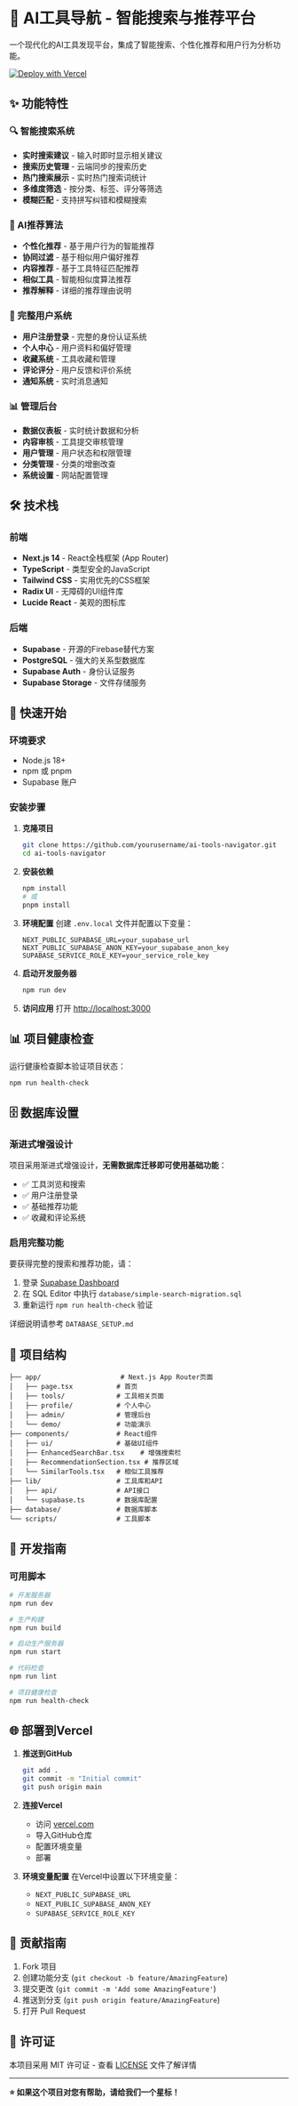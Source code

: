 # 🤖 AI工具导航 - 智能搜索与推荐平台

一个现代化的AI工具发现平台，集成了智能搜索、个性化推荐和用户行为分析功能。

[![Deploy with Vercel](https://vercel.com/button)](https://vercel.com/new/clone?repository-url=https://github.com/yourusername/ai-tools-navigator)

## ✨ 功能特性

### 🔍 智能搜索系统
- **实时搜索建议** - 输入时即时显示相关建议
- **搜索历史管理** - 云端同步的搜索历史
- **热门搜索展示** - 实时热门搜索词统计
- **多维度筛选** - 按分类、标签、评分等筛选
- **模糊匹配** - 支持拼写纠错和模糊搜索

### 🤖 AI推荐算法
- **个性化推荐** - 基于用户行为的智能推荐
- **协同过滤** - 基于相似用户偏好推荐
- **内容推荐** - 基于工具特征匹配推荐
- **相似工具** - 智能相似度算法推荐
- **推荐解释** - 详细的推荐理由说明

### 👥 完整用户系统
- **用户注册登录** - 完整的身份认证系统
- **个人中心** - 用户资料和偏好管理
- **收藏系统** - 工具收藏和管理
- **评论评分** - 用户反馈和评价系统
- **通知系统** - 实时消息通知

### 📊 管理后台
- **数据仪表板** - 实时统计数据和分析
- **内容审核** - 工具提交审核管理
- **用户管理** - 用户状态和权限管理
- **分类管理** - 分类的增删改查
- **系统设置** - 网站配置管理

## 🛠️ 技术栈

### 前端
- **Next.js 14** - React全栈框架 (App Router)
- **TypeScript** - 类型安全的JavaScript
- **Tailwind CSS** - 实用优先的CSS框架
- **Radix UI** - 无障碍的UI组件库
- **Lucide React** - 美观的图标库

### 后端
- **Supabase** - 开源的Firebase替代方案
- **PostgreSQL** - 强大的关系型数据库
- **Supabase Auth** - 身份认证服务
- **Supabase Storage** - 文件存储服务

## 🚀 快速开始

### 环境要求
- Node.js 18+
- npm 或 pnpm
- Supabase 账户

### 安装步骤

1. **克隆项目**
   ```bash
   git clone https://github.com/yourusername/ai-tools-navigator.git
   cd ai-tools-navigator
   ```

2. **安装依赖**
   ```bash
   npm install
   # 或
   pnpm install
   ```

3. **环境配置**
   创建 `.env.local` 文件并配置以下变量：
   ```env
   NEXT_PUBLIC_SUPABASE_URL=your_supabase_url
   NEXT_PUBLIC_SUPABASE_ANON_KEY=your_supabase_anon_key
   SUPABASE_SERVICE_ROLE_KEY=your_service_role_key
   ```

4. **启动开发服务器**
   ```bash
   npm run dev
   ```

5. **访问应用**
   打开 [http://localhost:3000](http://localhost:3000)

## 📊 项目健康检查

运行健康检查脚本验证项目状态：

```bash
npm run health-check
```

## 🗄️ 数据库设置

### 渐进式增强设计
项目采用渐进式增强设计，**无需数据库迁移即可使用基础功能**：
- ✅ 工具浏览和搜索
- ✅ 用户注册登录
- ✅ 基础推荐功能
- ✅ 收藏和评论系统

### 启用完整功能
要获得完整的搜索和推荐功能，请：

1. 登录 [Supabase Dashboard](https://supabase.com/dashboard)
2. 在 SQL Editor 中执行 `database/simple-search-migration.sql`
3. 重新运行 `npm run health-check` 验证

详细说明请参考 `DATABASE_SETUP.md`

## 📁 项目结构

```
├── app/                    # Next.js App Router页面
│   ├── page.tsx           # 首页
│   ├── tools/             # 工具相关页面
│   ├── profile/           # 个人中心
│   ├── admin/             # 管理后台
│   └── demo/              # 功能演示
├── components/            # React组件
│   ├── ui/                # 基础UI组件
│   ├── EnhancedSearchBar.tsx    # 增强搜索栏
│   ├── RecommendationSection.tsx # 推荐区域
│   └── SimilarTools.tsx   # 相似工具推荐
├── lib/                   # 工具库和API
│   ├── api/               # API接口
│   └── supabase.ts        # 数据库配置
├── database/              # 数据库脚本
└── scripts/               # 工具脚本
```

## 📝 开发指南

### 可用脚本

```bash
# 开发服务器
npm run dev

# 生产构建
npm run build

# 启动生产服务器
npm run start

# 代码检查
npm run lint

# 项目健康检查
npm run health-check
```

## 🌐 部署到Vercel

1. **推送到GitHub**
   ```bash
   git add .
   git commit -m "Initial commit"
   git push origin main
   ```

2. **连接Vercel**
   - 访问 [vercel.com](https://vercel.com)
   - 导入GitHub仓库
   - 配置环境变量
   - 部署

3. **环境变量配置**
   在Vercel中设置以下环境变量：
   - `NEXT_PUBLIC_SUPABASE_URL`
   - `NEXT_PUBLIC_SUPABASE_ANON_KEY`
   - `SUPABASE_SERVICE_ROLE_KEY`

## 🤝 贡献指南

1. Fork 项目
2. 创建功能分支 (`git checkout -b feature/AmazingFeature`)
3. 提交更改 (`git commit -m 'Add some AmazingFeature'`)
4. 推送到分支 (`git push origin feature/AmazingFeature`)
5. 打开 Pull Request

## 📄 许可证

本项目采用 MIT 许可证 - 查看 [LICENSE](LICENSE) 文件了解详情

---

**⭐ 如果这个项目对您有帮助，请给我们一个星标！**
